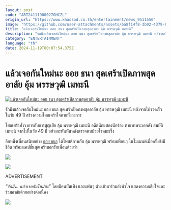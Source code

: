 ```yaml
---
layout: post
code: "ART24111900027GHCZL"
origin_url: "https://www.khaosod.co.th/entertainment/news_9511550"
image: "https://github.com/user-attachments/assets/ba8f14f8-3b02-4379-8797-d4c52910a5cc"
title: "แล้วเจอกันใหม่นะ ออย ธนา สุดเศร้าเปิดภาพสุดอาลัย อุ้ม พรรษวุฒิ เมทะนี"
description: "รักมึงแล้วเจอกันใหม่นะ ออย ธนา สุดเศร้าเปิดภาพสุดอาลัย อุ้ม พรรษวุฒิ เมทะนี หลังจากไปรวดเร็วในวัย 49 ปี สร้างความโศกเศร้าใจหายทั้งวงการ"
category: "ENTERTAINMENT"
language: "th"
date: 2024-11-19T00:07:54.375Z
---
```


# แล้วเจอกันใหม่นะ ออย ธนา สุดเศร้าเปิดภาพสุดอาลัย อุ้ม พรรษวุฒิ เมทะนี

[![แล้วเจอกันใหม่นะ ออย ธนา สุดเศร้าเปิดภาพสุดอาลัย อุ้ม พรรษวุฒิ เมทะนี](https://www.khaosod.co.th/wpapp/uploads/2024/11/oiltanapasawoot1911679998.jpg "แล้วเจอกันใหม่นะ ออย ธนา สุดเศร้าเปิดภาพสุดอาลัย อุ้ม พรรษวุฒิ เมทะนี")](https://www.khaosod.co.th/wpapp/uploads/2024/11/oiltanapasawoot1911679998.jpg)

รักมึงแล้วเจอกันใหม่นะ ออย ธนา สุดเศร้าเปิดภาพสุดอาลัย อุ้ม พรรษวุฒิ เมทะนี หลังจากไปรวดเร็วในวัย 49 ปี สร้างความโศกเศร้าใจหายทั้งวงการ

โศกเศร้าทั้งวงการกับการสูญเสีย อุ้ม พรรษวุฒิ เมทะนี อดีตนักแสดงนักร้อง ทายาทพระเอกดัง สมบัติ เมทะนี จากไปในวัย 49 ปี อย่างกะทันหันหลังตรวจพบป่วยโรคมะเร็ง

อีกหนึ่งเพื่อนสนิทอย่าง [ออย ธนา](https://www.instagram.com/oilthana/) ได้โพสต์ภาพกับ อุ้ม พรรษวุฒิ พร้อมเพื่อนๆ ในโมเมนต์เมื่อครั้งยังมีชีวิต พร้อมแคปชั่นสุดเศร้าบอกรักเพื่อนด้วยว่า

[![](https://www.khaosod.co.th/wpapp/uploads/2024/11/oiltanapasawoot1911671.jpg)](https://www.khaosod.co.th/wpapp/uploads/2024/11/oiltanapasawoot1911671.jpg)

[![](https://www.khaosod.co.th/wpapp/uploads/2024/11/oiltanapasawoot19116711.jpg)](https://www.khaosod.co.th/wpapp/uploads/2024/11/oiltanapasawoot19116711.jpg)

ADVERTISEMENT

_“รักมึง.. แล้วเจอกันใหม่นะ”_ โดยมีคนบันเทิง และแฟนๆ ต่างเข้ามาร่วมส่งหัวใจ แสดงความเสียใจและร่วมอาลัยด้วยอย่างต่อเนื่อง

[![](https://www.khaosod.co.th/wpapp/uploads/2024/11/S__84164612_0.jpg)](https://www.khaosod.co.th/wpapp/uploads/2024/11/S__84164612_0.jpg)

